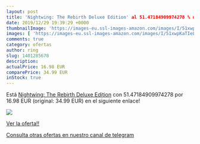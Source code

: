 ```yaml
---
layout: post
title: 'Nightwing: The Rebirth Deluxe Edition' al 51.47184909974278 % de descuento
date: 2019/12/29 19:39:29 +0000
thumbnailImage: 'https://images-eu.ssl-images-amazon.com/images/I/51xwpKaTIeL._SL200_.jpg'
images: [ 'https://images-eu.ssl-images-amazon.com/images/I/51xwpKaTIeL._SL200_.jpg' ]
comments: true
category: ofertas
author: ring
slug: 1401285678
description:
actualPrice: 16.98 EUR
comparePrice: 34.99 EUR
inStock: true
---
```


Está [Nightwing: The Rebirth Deluxe Edition](https://www.amazon.com/dp/1401285678/?tag=redken08-20) con 51.47184909974278 por 16.98 EUR (original: 34.99 EUR) en el siguiente enlace!

[![](https://images-eu.ssl-images-amazon.com/images/I/51xwpKaTIeL._SL200_.jpg)](https://www.amazon.com/dp/1401285678/?tag=redken08-20)

[Ver la oferta!!](https://www.amazon.com/dp/1401285678/?tag=redken08-20)

[Consulta otras ofertas en nuestro canal de telegram](https://t.me/s/ofertas25)
